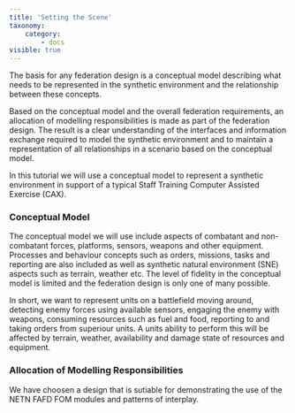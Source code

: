 ```yaml
---
title: 'Setting the Scene'
taxonomy:
    category:
        - docs
visible: true
---
```


The basis for any federation design is a conceptual model describing what needs to be represented in the synthetic environment and the 
relationship between these concepts. 

Based on the conceptual model and the overall federation requirements, an allocation of modelling responsibilities is made as part of the federation design. The result is a clear understanding of the interfaces and information exchange required to model the synthetic environment and to maintain a representation of all relationships in a scenario based on the conceptual model.

In this tutorial we will use a conceptual model to represent a synthetic environment in support of a typical Staff Training Computer Assisted Exercise (CAX). 




### Conceptual Model

The conceptual model we will use include aspects of combatant and non-combatant forces, platforms, sensors, weapons and other equipment. Processes and behaviour concepts such as orders, missions, tasks and reporting are also included as well as synthetic natural environment (SNE) aspects such as terrain, weather etc. The level of fidelity in the conceptual model is limited and the federation design is only one of many possible.

In short, we want to represent units on a battlefield moving around, detecting enemy forces using available sensors, engaging the enemy with weapons, consuming resources such as fuel and food, reporting to and taking orders from superiour units. A units ability to perform this will be affected by terrain, weather, availability and damage state of resources and equipment. 

### Allocation of Modelling Responsibilities

We have choosen a design that is sutiable for demonstrating the use of the NETN FAFD FOM modules and patterns of interplay.



